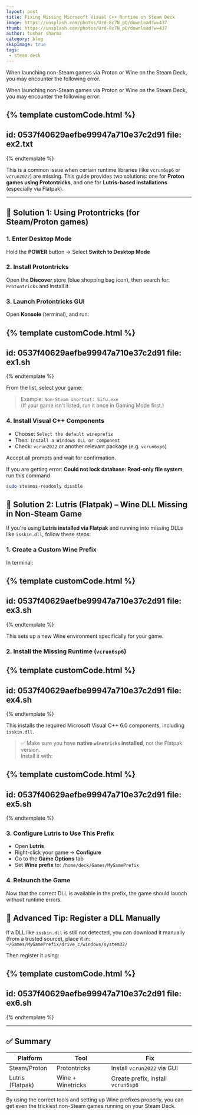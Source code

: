 ```yaml
---
layout: post
title: Fixing Missing Microsoft Visual C++ Runtime on Steam Deck
image: https://unsplash.com/photos/Urd-8c7N_pQ/download?w=437
thumb: https://unsplash.com/photos/Urd-8c7N_pQ/download?w=437
author: tushar sharma
category: blog
skipImage: true
tags:
 - steam deck
---
```


When launching non-Steam games via Proton or Wine on the Steam Deck, you may encounter the following error.<!-- truncate_here -->

When launching non-Steam games via Proton or Wine on the Steam Deck, you may encounter the following error:

{% template  customCode.html %}
---
id: 0537f40629aefbe99947a710e37c2d91
file: ex2.txt
---
{% endtemplate %}


This is a common issue when certain runtime libraries (like `vcrun6sp6` or `vcrun2022`) are missing. This guide provides two solutions: one for **Proton games using Protontricks**, and one for **Lutris-based installations** (especially via Flatpak).

---

## 🧭 Solution 1: Using Protontricks (for Steam/Proton games)

### 1. Enter Desktop Mode

Hold the **POWER** button → Select **Switch to Desktop Mode**

### 2. Install Protontricks

Open the **Discover** store (blue shopping bag icon), then search for: `Protontricks` and install it.


### 3. Launch Protontricks GUI

Open **Konsole** (terminal), and run:

{% template  customCode.html %}
---
id: 0537f40629aefbe99947a710e37c2d91
file: ex1.sh
---
{% endtemplate %}


From the list, select your game:
> Example: `Non-Steam shortcut: Sifu.exe`  
(If your game isn't listed, run it once in Gaming Mode first.)

### 4. Install Visual C++ Components

- Choose: `Select the default wineprefix`
- Then: `Install a Windows DLL or component`
- Check: `vcrun2022` or another relevant package (e.g. `vcrun6sp6`)

Accept all prompts and wait for confirmation.

If you are getting error: **Could not lock database: Read-only file system**, run this command


```bash
sudo steamos-readonly disable
```

## 🧩 Solution 2: Lutris (Flatpak) – Wine DLL Missing in Non-Steam Game

If you're using **Lutris installed via Flatpak** and running into missing DLLs like `isskin.dll`, follow these steps:

### 1. Create a Custom Wine Prefix

In terminal:

{% template  customCode.html %}
---
id: 0537f40629aefbe99947a710e37c2d91
file: ex3.sh
---
{% endtemplate %}

This sets up a new Wine environment specifically for your game.

### 2. Install the Missing Runtime (`vcrun6sp6`)

{% template  customCode.html %}
---
id: 0537f40629aefbe99947a710e37c2d91
file: ex4.sh
---
{% endtemplate %}

This installs the required Microsoft Visual C++ 6.0 components, including `isskin.dll`.

> ✅ Make sure you have **native `winetricks` installed**, not the Flatpak version.  
> Install it with:

{% template  customCode.html %}
---
id: 0537f40629aefbe99947a710e37c2d91
file: ex5.sh
---
{% endtemplate %}


### 3. Configure Lutris to Use This Prefix

- Open **Lutris**
- Right-click your game → **Configure**
- Go to the **Game Options** tab
- Set **Wine prefix** to: `/home/deck/Games/MyGamePrefix`


### 4. Relaunch the Game

Now that the correct DLL is available in the prefix, the game should launch without runtime errors.


## 🧪 Advanced Tip: Register a DLL Manually

If a DLL like `isskin.dll` is still not detected, you can download it manually (from a trusted source), place it in: `~/Games/MyGamePrefix/drive_c/windows/system32/`


Then register it using:

{% template  customCode.html %}
---
id: 0537f40629aefbe99947a710e37c2d91
file: ex6.sh
---
{% endtemplate %}

---

## ✅ Summary

| Platform         | Tool             | Fix                                 |
|------------------|------------------|--------------------------------------|
| Steam/Proton     | Protontricks     | Install `vcrun2022` via GUI         |
| Lutris (Flatpak) | Wine + Winetricks| Create prefix, install `vcrun6sp6`  |

By using the correct tools and setting up Wine prefixes properly, you can get even the trickiest non-Steam games running on your Steam Deck.
